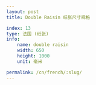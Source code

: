 ```yaml
---
layout: post
title: Double Raisin 纸张尺寸规格

index: 13
type: 法国 (纸张)
info:
    name: double raisin
    width: 650
    height: 1000
    unit: 毫米

permalink: /cn/french/:slug/
---
```



